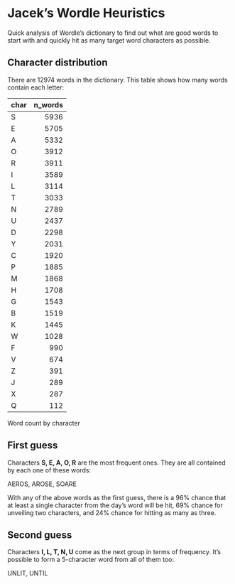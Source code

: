 # Jacek’s Wordle Heuristics

Quick analysis of Wordle’s dictionary to find out what are good words to
start with and quickly hit as many target word characters as possible.

## Character distribution

There are 12974 words in the dictionary. This table shows how many words
contain each letter:

| char | n_words |
|:-----|--------:|
| S    |    5936 |
| E    |    5705 |
| A    |    5332 |
| O    |    3912 |
| R    |    3911 |
| I    |    3589 |
| L    |    3114 |
| T    |    3033 |
| N    |    2789 |
| U    |    2437 |
| D    |    2298 |
| Y    |    2031 |
| C    |    1920 |
| P    |    1885 |
| M    |    1868 |
| H    |    1708 |
| G    |    1543 |
| B    |    1519 |
| K    |    1445 |
| W    |    1028 |
| F    |     990 |
| V    |     674 |
| Z    |     391 |
| J    |     289 |
| X    |     287 |
| Q    |     112 |

Word count by character

## First guess

Characters **S, E, A, O, R** are the most frequent ones. They are all
contained by each one of these words:

AEROS, AROSE, SOARE

With any of the above words as the first guess, there is a 96% chance
that at least a single character from the day’s word will be hit, 69%
chance for unveiling two characters, and 24% chance for hitting as many
as three.

## Second guess

Characters **I, L, T, N, U** come as the next group in terms of
frequency. It’s possible to form a 5-character word from all of them
too:

UNLIT, UNTIL
